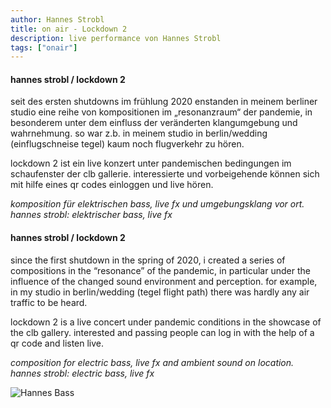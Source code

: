 ```yaml
---
author: Hannes Strobl
title: on air - Lockdown 2
description: live performance von Hannes Strobl
tags: ["onair"]
---
```


#### hannes strobl / lockdown 2

seit des ersten shutdowns im frühlung 2020 enstanden in meinem berliner studio eine
reihe von kompositionen im „resonanzraum“ der pandemie, in besonderem unter dem
einfluss der veränderten klangumgebung und wahrnehmung.
so war z.b. in meinem studio in berlin/wedding (einflugschneise tegel) kaum noch flugverkehr zu hören.

lockdown 2 ist ein live konzert unter pandemischen bedingungen im schaufenster der clb gallerie.
interessierte und vorbeigehende können sich mit hilfe eines qr codes einloggen und live hören.

*komposition für elektrischen bass, live fx und umgebungsklang vor ort. 
hannes strobl: elektrischer bass, live fx*

#### hannes strobl / lockdown 2

since the first shutdown in the spring of 2020, i created a series of compositions in the “resonance” of the pandemic, in particular under the influence of the changed sound environment and perception. for example, in my studio in berlin/wedding (tegel flight path) there was hardly any air traffic to be heard.

lockdown 2 is a live concert under pandemic conditions in the showcase of the clb gallery. interested and passing people can log in with the help of a qr code and listen live.

*composition for electric bass, live fx and ambient sound on location. 
hannes strobl: electric bass, live fx*

![Hannes Bass](/img/bass_hannes.jpg#align-center)
